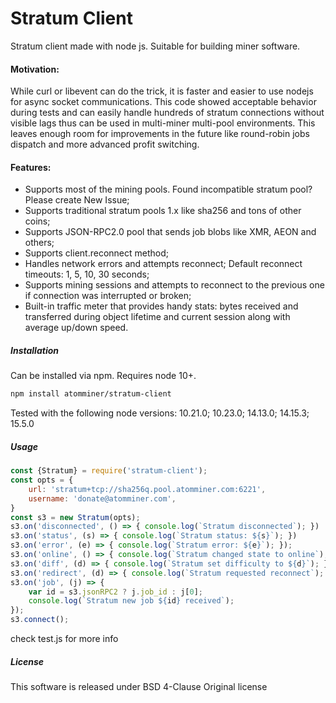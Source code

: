 Stratum Client
==============

Stratum client made with node js. Suitable for building miner software.

#### Motivation:
While curl or libevent can do the trick, it is faster and easier to use nodejs for async socket communications. This code showed acceptable behavior during tests and can easily handle hundreds of stratum connections without visible lags thus can be used in multi-miner multi-pool environments. This leaves enough room for improvements in the future like round-robin jobs dispatch and more advanced profit switching.

#### Features:
- Supports most of the mining pools. Found incompatible stratum pool? Please create New Issue;
- Supports traditional stratum pools 1.x like sha256 and tons of other coins;
- Supports JSON-RPC2.0 pool that sends job blobs like XMR, AEON and others;
- Supports client.reconnect method;
- Handles network errors and attempts reconnect; Default reconnect timeouts: 1, 5, 10, 30 seconds;
- Supports mining sessions and attempts to reconnect to the previous one if connection was interrupted or broken;
- Built-in traffic meter that provides handy stats: bytes received and transferred during object lifetime and current session along with average up/down speed.

##### Installation
Can be installed via npm. Requires node 10+. 
```sh
npm install atomminer/stratum-client
```
Tested with the following node versions: 10.21.0; 10.23.0; 14.13.0; 14.15.3; 15.5.0

##### Usage
```js
const {Stratum} = require('stratum-client');
const opts = {
    url: 'stratum+tcp://sha256q.pool.atomminer.com:6221',
    username: 'donate@atomminer.com',
}
const s3 = new Stratum(opts);
s3.on('disconnected', () => { console.log(`Stratum disconnected`); })
s3.on('status', (s) => { console.log(`Stratum status: ${s}`); })
s3.on('error', (e) => { console.log(`Stratum error: ${e}`); });
s3.on('online', () => { console.log(`Stratum changed state to online`); });
s3.on('diff', (d) => { console.log(`Stratum set difficulty to ${d}`); });
s3.on('redirect', (d) => { console.log(`Stratum requested reconnect`); });
s3.on('job', (j) => { 
	var id = s3.jsonRPC2 ? j.job_id : j[0];
	console.log(`Stratum new job ${id} received`);
});
s3.connect();
```
check test.js for more info


##### License
This software is released under BSD 4-Clause Original license
